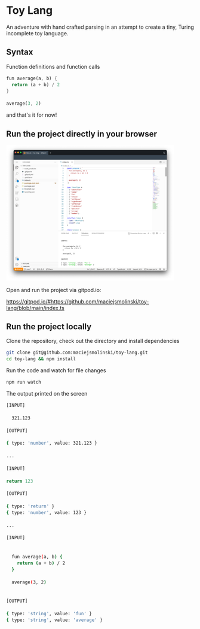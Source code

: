 # Toy Lang

An adventure with hand crafted parsing in an attempt to create a tiny, Turing incomplete toy language.

## Syntax

Function definitions and function calls

```rust
fun average(a, b) {
  return (a + b) / 2
}

average(3, 2)
```

and that's it for now!

## Run the project directly in your browser

<img src="/assets/preview.png" width="450" />

Open and run the project via gitpod.io:

https://gitpod.io/#https://github.com/maciejsmolinski/toy-lang/blob/main/index.ts

## Run the project locally

Clone the repository, check out the directory and install dependencies

```sh
git clone git@github.com:maciejsmolinski/toy-lang.git
cd toy-lang && npm install
```

Run the code and watch for file changes

```sh
npm run watch
```

The output printed on the screen

```sh
[INPUT]

  321.123

[OUTPUT]

{ type: 'number', value: 321.123 }

...

[INPUT]

return 123

[OUTPUT]

{ type: 'return' }
{ type: 'number', value: 123 }

...

[INPUT]


  fun average(a, b) {
    return (a + b) / 2
  }

  average(3, 2)


[OUTPUT]

{ type: 'string', value: 'fun' }
{ type: 'string', value: 'average' }
```
